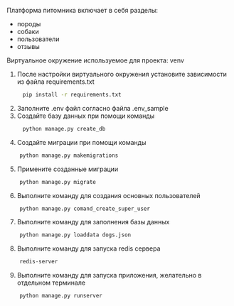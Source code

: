 Платформа питомника включает в себя разделы:

- породы
- собаки
- пользователи
- отзывы

Виртуальное окружение используемое для проекта: venv

1) После настройки виртуального окружения установите зависимости из файла requirements.txt
``` bash
     pip install -r requirements.txt
```
2) Заполните .env файл согласно файла .env_sample
3) Создайте базу данных при помощи команды

``` bash
     python manage.py create_db
``` 
     

4) Создайте миграции при помощи команды

``` bash
    python manage.py makemigrations
```
5) Примените созданные миграции

``` bash
    python manage.py migrate
```
6) Выполните команду для создания основных пользователей

``` bash
    python manage.py comand_create_super_user
```
7) Выполните команду для заполнения базы данных

``` bash
    python manage.py loaddata dogs.json
```
8) Выполните команду для запуска redis сервера

``` bash
    redis-server
```
9) Выполните команду для запуска приложения, желательно в отдельном терминале

``` bash
    python manage.py runserver
```
